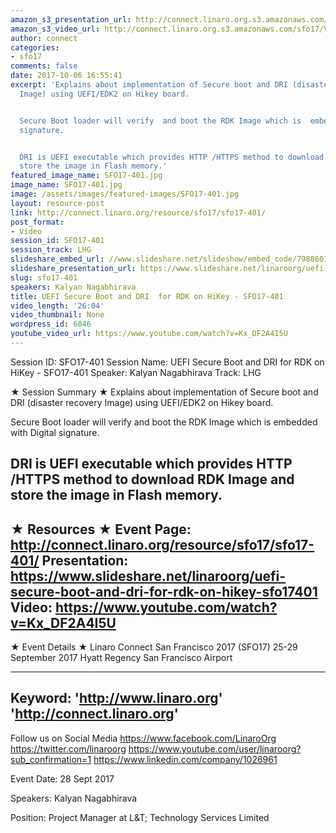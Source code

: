 ```yaml
---
amazon_s3_presentation_url: http://connect.linaro.org.s3.amazonaws.com/sfo17/Presentations/SFO17-401%20UEFI%20Secure%20Boot%20and%20DRI.pdf
amazon_s3_video_url: http://connect.linaro.org.s3.amazonaws.com/sfo17/Videos/SFO17-401%20-%20UEFI%20Secure%20Boot%20and%20DRI%20for%20RDK%20on%20HiKey.mp4
author: connect
categories:
- sfo17
comments: false
date: 2017-10-06 16:55:41
excerpt: 'Explains about implementation of Secure boot and DRI (disaster recovery
  Image) using UEFI/EDK2 on Hikey board.


  Secure Boot loader will verify  and boot the RDK Image which is  embedded with Digital
  signature.


  DRI is UEFI executable which provides HTTP /HTTPS method to download RDK Image  and
  store the image in Flash memory.'
featured_image_name: SFO17-401.jpg
image_name: SFO17-401.jpg
image: /assets/images/featured-images/SFO17-401.jpg
layout: resource-post
link: http://connect.linaro.org/resource/sfo17/sfo17-401/
post_format:
- Video
session_id: SFO17-401
session_track: LHG
slideshare_embed_url: //www.slideshare.net/slideshow/embed_code/79886017
slideshare_presentation_url: https://www.slideshare.net/linaroorg/uefi-secure-boot-and-dri-for-rdk-on-hikey-sfo17401
slug: sfo17-401
speakers: Kalyan Nagabhirava
title: UEFI Secure Boot and DRI  for RDK on HiKey - SFO17-401
video_length: '26:04'
video_thumbnail: None
wordpress_id: 6046
youtube_video_url: https://www.youtube.com/watch?v=Kx_DF2A4I5U
---
```


Session ID: SFO17-401
Session Name: UEFI Secure Boot and DRI  for RDK on HiKey - SFO17-401
Speaker: Kalyan Nagabhirava
Track: LHG


★ Session Summary ★
Explains about implementation of Secure boot and DRI (disaster recovery Image) using UEFI/EDK2 on Hikey board.

Secure Boot loader will verify  and boot the RDK Image which is  embedded with Digital signature.

DRI is UEFI executable which provides HTTP /HTTPS method to download RDK Image  and store the image in Flash memory.
---------------------------------------------------
★ Resources ★
Event Page: http://connect.linaro.org/resource/sfo17/sfo17-401/
Presentation: https://www.slideshare.net/linaroorg/uefi-secure-boot-and-dri-for-rdk-on-hikey-sfo17401
Video: https://www.youtube.com/watch?v=Kx_DF2A4I5U
 ---------------------------------------------------

★ Event Details ★
Linaro Connect San Francisco 2017 (SFO17)
25-29 September 2017
Hyatt Regency San Francisco Airport

---------------------------------------------------
Keyword:
'http://www.linaro.org'
'http://connect.linaro.org'
---------------------------------------------------
Follow us on Social Media
https://www.facebook.com/LinaroOrg
https://twitter.com/linaroorg
https://www.youtube.com/user/linaroorg?sub_confirmation=1
https://www.linkedin.com/company/1026961

Event Date: 28 Sept 2017

Speakers: Kalyan Nagabhirava

Position: Project Manager at L&T; Technology Services Limited
